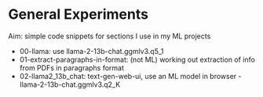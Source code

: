 # General Experiments
Aim: simple code snippets for sections I use in my ML projects

- 00-llama: use llama-2-13b-chat.ggmlv3.q5_1
- 01-extract-paragraphs-in-format: (not ML) working out extraction of info from PDFs in paragraphs format
- 02-llama2_13b_chat: text-gen-web-ui, use an ML model in browser - llama-2-13b-chat.ggmlv3.q2_K